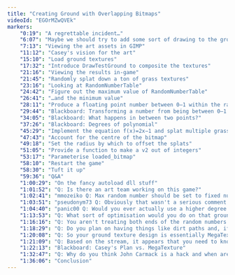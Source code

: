 ```yaml
---
title: "Creating Ground with Overlapping Bitmaps"
videoId: "EGOrMZwQVEk"
markers:
    "0:19": "A regrettable incident…"
    "6:07": "Maybe we should try to add some sort of drawing to the ground"
    "7:13": "Viewing the art assets in GIMP"
    "11:12": "Casey's vision for the art"
    "15:10": "Load ground textures"
    "17:32": "Introduce DrawTestGround to composite the textures"
    "21:16": "Viewing the results in-game"
    "21:45": "Randomly splat down a ton of grass textures"
    "23:16": "Looking at RandomNumberTable"
    "24:42": "Figure out the maximum value of RandomNumberTable"
    "26:41": "…and the minimum value"
    "28:11": "Produce a floating point number between 0–1 within the range of RandomNumberTable"
    "29:44": "Blackboard: Transforming a number from being between 0–1 to between −1–1"
    "34:05": "Blackboard: What happens in between two points?"
    "37:26": "Blackboard: Degrees of polynomial"
    "45:29": "Implement the equation f(x)=2x−1 and splat multiple grass textures"
    "47:43": "Account for the centre of the bitmap"
    "49:18": "Set the radius by which to offset the splats"
    "51:05": "Provide a function to make a v2 out of integers"
    "53:17": "Parameterise loaded_bitmap"
    "58:10": "Restart the game"
    "58:30": "Tuft it up"
    "59:36": "Q&A"
    "1:00:29": "On the fancy autoload dll stuff"
    "1:01:52": "Q: Is there an art team working on this game?"
    "1:02:41": "mmozeiko Q: Max random number should be set to fixed number 100000[…] because in episode 35 when you went to random.org you chose to generate random numbers from 0 up to that number"
    "1:03:51": "pseudonym73 Q: Obviously that wasn't a serious comment. But on-topic question: Do you want to mention tangents when designing curves?"
    "1:04:40": "panic00 Q: Would you ever actually use a higher degree polynomial interpolation? Aren't there better ways to make interpolating curves that are more stable?"
    "1:13:53": "Q: What sort of optimisation would you do on that ground stamping?"
    "1:16:16": "Q: You aren't treating both ends of the random numbers the same. With the current system you can get 1 but you will never get 0 because you are not considering the min…"
    "1:18:29": "Q: Do you plan on having things like dirt paths and, if so, would you draw them using splats and stamps?"
    "1:20:08": "Q: So your ground texture design is essentially MegaTexture?"
    "1:21:09": "Q: Based on the stream, it appears that you need to know math to do this type of activity. Is that correct?"
    "1:22:13": "Blackboard: Casey's Plan vs. MegaTexture"
    "1:32:47": "Q: Why do you think John Carmack is a hack and when are you going to say it to his face?"
    "1:36:06": "Conclusion"
---
```

